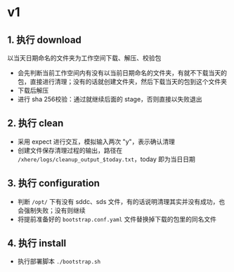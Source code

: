 # v1
## 1. 执行 download
以当天日期命名的文件夹为工作空间下载、解压、校验包
- 会先判断当前工作空间内有没有以当前日期命名的文件夹，有就不下载当天的包，直接进行清理；没有的话就创建文件夹，然后下载当天的包到这个文件夹
- 下载后解压
- 进行 sha 256校验：通过就继续后面的 stage，否则直接以失败退出

## 2. 执行 clean
- 采用 expect 进行交互，模拟输入两次 "y"，表示确认清理
- 创建文件保存清理过程的输出，路径在 `/xhere/logs/cleanup_output_$today.txt`，today 即为当日日期

## 3. 执行 configuration
- 判断 `/opt/` 下有没有 sddc、sds 文件，有的话说明清理其实并没有成功，也会强制失败；没有则继续
- 将提前准备好的 `bootstrap.conf.yaml` 文件替换掉下载的包里的同名文件

## 4. 执行 install
- 执行部署脚本 `./bootstrap.sh`
